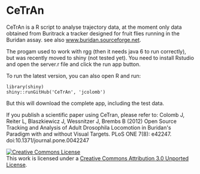 CeTrAn
======

CeTrAn is a R script to analyse trajectory data, at the moment only data obtained from Buritrack a tracker designed for fruit flies running in the Buridan assay. see also www.buridan.sourceforge.net.

The progam used to work with rgg (then it needs java 6 to run correctly), but was recently moved to shiny (not tested yet). You need to install Rstudio and open the server.r file and click the run app button.

To run the latest version, you can also open R and run:
```{r}
library(shiny)
shiny::runGitHub('CeTrAn', 'jcolomb')
```

But this will download the complete app, including the test data.


If you publish a scientific paper using CeTran, please refer to:
Colomb J, Reiter L, Blaszkiewicz J, Wessnitzer J, Brembs B (2012) Open Source Tracking and Analysis of Adult Drosophila Locomotion in Buridan's Paradigm with and without Visual Targets. PLoS ONE 7(8): e42247. doi:10.1371/journal.pone.0042247

<a rel="license" href="http://creativecommons.org/licenses/by/3.0/deed.en_US"><img alt="Creative Commons License" style="border-width:0" src="http://i.creativecommons.org/l/by/3.0/88x31.png" /></a><br />This work is licensed under a <a rel="license" href="http://creativecommons.org/licenses/by/3.0/deed.en_US">Creative Commons Attribution 3.0 Unported License</a>.
